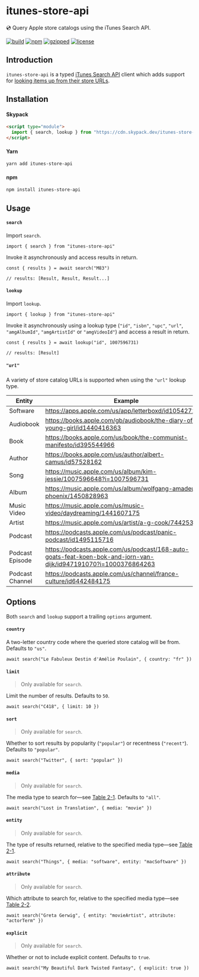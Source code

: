 # itunes-store-api

💿 Query Apple store catalogs using the iTunes Search API.

[![build](https://github.com/bouchenoiremarc/itunes-store-api/actions/workflows/ci.yml/badge.svg?branch=main)](https://github.com/bouchenoiremarc/itunes-store-api/actions/workflows/ci.yml) [![npm](https://img.shields.io/npm/v/itunes-store-api?color=%230cf)](https://www.npmjs.com/package/itunes-store-api) [![gzipped](https://img.shields.io/bundlephobia/minzip/itunes-store-api?label=gzipped&color=%2385f)](https://www.npmjs.com/package/itunes-store-api) [![license](https://img.shields.io/github/license/bouchenoiremarc/itunes-store-api?color=%23e4b)](https://github.com/bouchenoiremarc/itunes-store-api/blob/main/LICENSE)

## Introduction

`itunes-store-api` is a typed [iTunes Search API](https://developer.apple.com/library/archive/documentation/AudioVideo/Conceptual/iTuneSearchAPI/) client which adds support for [looking items up from their store URLs](#url).

## Installation

#### Skypack

```html
<script type="module">
  import { search, lookup } from "https://cdn.skypack.dev/itunes-store-api"
</script>
```

#### Yarn

```sh
yarn add itunes-store-api
```

#### npm

```sh
npm install itunes-store-api
```

## Usage

#### `search`

Import `search`.

```tsx
import { search } from "itunes-store-api"
```

Invoke it asynchronously and access results in return.

```tsx
const { results } = await search("M83")

// results: [Result, Result, Result...]
```

#### `lookup`

Import `lookup`.

```tsx
import { lookup } from "itunes-store-api"
```

Invoke it asynchronously using a lookup type (`"id"`, `"isbn"`, `"upc"`, `"url"`, `"amgAlbumId"`, `"amgArtistId"` or `"amgVideoId"`) and access a result in return.

```tsx
const { results } = await lookup("id", 1007596731)

// results: [Result]
```

##### `"url"`

A variety of store catalog URLs is supported when using the `"url"` lookup type.

| Entity          | Example                                                                                                          |
| --------------- | ---------------------------------------------------------------------------------------------------------------- |
| Software        | https://apps.apple.com/us/app/letterboxd/id1054271011                                                            |
| Audiobook       | https://books.apple.com/gb/audiobook/the-diary-of-a-young-girl/id1440416363                                      |
| Book            | https://books.apple.com/us/book/the-communist-manifesto/id395544966                                              |
| Author          | https://books.apple.com/us/author/albert-camus/id57528162                                                        |
| Song            | https://music.apple.com/us/album/kim-jessie/1007596648?i=1007596731                                              |
| Album           | https://music.apple.com/us/album/wolfgang-amadeus-phoenix/1450828963                                             |
| Music Video     | https://music.apple.com/us/music-video/daydreaming/1441607175                                                    |
| Artist          | https://music.apple.com/us/artist/a-g-cook/744253464                                                             |
| Podcast         | https://podcasts.apple.com/us/podcast/panic-podcast/id1495115716                                                 |
| Podcast Episode | https://podcasts.apple.com/us/podcast/168-auto-goats-feat-koen-bok-and-jorn-van-dijk/id947191070?i=1000376864263 |
| Podcast Channel | https://podcasts.apple.com/us/channel/france-culture/id6442484175                                                |

## Options

Both `search` and `lookup` support a trailing `options` argument.

#### `country`

A two-letter country code where the queried store catalog will be from. Defaults to `"us"`.

```tsx
await search("Le Fabuleux Destin d'Amélie Poulain", { country: "fr" })
```

#### `limit`

> Only available for `search`.

Limit the number of results. Defaults to `50`.

```tsx
await search("C418", { limit: 10 })
```

#### `sort`

> Only available for `search`.

Whether to sort results by popularity (`"popular"`) or recentness (`"recent"`). Defaults to `"popular"`.

```tsx
await search("Twitter", { sort: "popular" })
```

#### `media`

> Only available for `search`.

The media type to search for—see [Table 2-1](https://developer.apple.com/library/archive/documentation/AudioVideo/Conceptual/iTuneSearchAPI/Searching.html). Defaults to `"all"`.

```tsx
await search("Lost in Translation", { media: "movie" })
```

#### `entity`

> Only available for `search`.

The type of results returned, relative to the specified media type—see [Table 2-1](https://developer.apple.com/library/archive/documentation/AudioVideo/Conceptual/iTuneSearchAPI/Searching.html).

```tsx
await search("Things", { media: "software", entity: "macSoftware" })
```

#### `attribute`

> Only available for `search`.

Which attribute to search for, relative to the specified media type—see [Table 2-2](https://developer.apple.com/library/archive/documentation/AudioVideo/Conceptual/iTuneSearchAPI/Searching.html).

```tsx
await search("Greta Gerwig", { entity: "movieArtist", attribute: "actorTerm" })
```

#### `explicit`

> Only available for `search`.

Whether or not to include explicit content. Defaults to `true`.

```tsx
await search("My Beautiful Dark Twisted Fantasy", { explicit: true })
```
